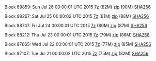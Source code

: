Block 89859: Sun Jul 26 00:00:01 UTC 2015 [7z](https://transfer.sh/QPi50/bootstrap.dat.20150726.7z) (82M) [zip](https://transfer.sh/SprC9/bootstrap.dat.20150726.zip) (90M) [SHA256](https://transfer.sh/ZdcHa/sha256.txt)

Block 89297: Sat Jul 25 00:00:02 UTC 2015 [7z](https://transfer.sh/j7YiU/bootstrap.dat.20150725.7z) (81M) [zip](https://transfer.sh/V2B0p/bootstrap.dat.20150725.zip) (88M) [SHA256](https://transfer.sh/mHXhB/sha256.txt)

Block 88747: Fri Jul 24 00:00:01 UTC 2015 [7z](https://transfer.sh/19YdZh/bootstrap.dat.20150724.7z) (80M) [zip](https://transfer.sh/14TZnK/bootstrap.dat.20150724.zip) (87M) [SHA256](https://transfer.sh/r4xei/sha256.txt)

Block 88212: Thu Jul 23 00:00:01 UTC 2015 [7z](https://transfer.sh/ePkVd/bootstrap.dat.20150723.7z) (79M) [zip](https://transfer.sh/1gHEey/bootstrap.dat.20150723.zip) (86M) [SHA256](https://transfer.sh/1dZNDz/sha256.txt)

Block 87665: Wed Jul 22 00:00:01 UTC 2015 [7z](https://transfer.sh/NIBpQ/bootstrap.dat.20150722.7z) (77M) [zip](https://transfer.sh/XzjUo/bootstrap.dat.20150722.zip) (85M) [SHA256](https://transfer.sh/7osRD/sha256.txt)

Block 87107: Tue Jul 21 00:00:02 UTC 2015 [7z](https://transfer.sh/1qpnh/bootstrap.dat.20150721.7z) (75M) [zip](https://transfer.sh/aJSEc/bootstrap.dat.20150721.zip) (82M) [SHA256](https://transfer.sh/k5KOf/sha256.txt)
